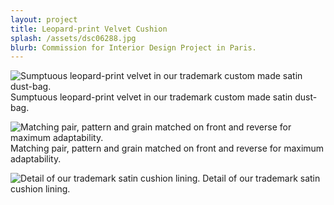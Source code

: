 ```yaml
---
layout: project
title: Leopard-print Velvet Cushion
splash: /assets/dsc06288.jpg
blurb: Commission for Interior Design Project in Paris.
---
```

![Sumptuous leopard-print velvet in our trademark custom made satin dust-bag.](/assets/dsc06288.jpg) Sumptuous leopard-print velvet in our trademark custom made satin dust-bag.

![Matching pair, pattern and grain matched on front and reverse for maximum adaptability.](/assets/dsc06285.jpg) Matching pair, pattern and grain matched on front and reverse for maximum adaptability.

![Detail of our trademark satin cushion lining.](/assets/dsc06274.jpg) Detail of our trademark satin cushion lining.
